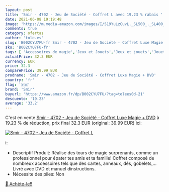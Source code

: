 ```yaml
---
layout: post
title: 'Smir - 4702 - Jeu de Société - Coffret L avec 19.23 % rabais '
date: 2021-06-08 19:19:48
image: 'https://m.media-amazon.com/images/I/519YuLzCuvL._SL500_._SL400_.jpg'
comments: true
category: ofertas
author: 'tole.es'
slug: 'B002CYU7FU-fr Smir - 4702 - Jeu de Société - Coffret Luxe Magie + DVD'
sku: 'B002CYU7FU-fr'
tags: [ 'Accessoires de magie','Jeux et Jouets','Jeux et jouets','Jouets fantaisie et gadgets','Tours de magie','smir', ]
actualPrice: 32.3 EUR
currency: EUR
price: 32.3
comparePrice: 39.99 EUR
prodname: 'Smir - 4702 - Jeu de Société - Coffret Luxe Magie + DVD'
country: 'fr'
flag: '🇫🇷'
brand: 'Smir'
buyurl: 'https://www.amazon.fr/dp/B002CYU7FU/?tag=tolees0d-21'
descuento: '19.23'
average: '33.2'
---
```


C'est en vente [Smir - 4702 - Jeu de Société - Coffret Luxe Magie + DVD](https://www.amazon.fr/dp/B002CYU7FU/?tag=tolees0d-21)  à  19.23 % de réduction, prix final  32.3 EUR (original: 39.99 EUR) ici:

[![Smir - 4702 - Jeu de Société - Coffret L](https://m.media-amazon.com/images/I/519YuLzCuvL._SL500_._SL400_.jpg)](https://www.amazon.fr/dp/B002CYU7FU/?tag=tolees0d-21)

ℹ️:

- Descriptif Produit: Réalise des tours de magie surprenants, comme un professionnel pour épater tes amis et ta famille! Coffret composé de nombreux accessoires tels que des cartes, anneaux, dés, gobelets,... Livré avec DVD et manuel dinstructions.
- Nécessite des piles: Non

[🛒 Achète-le!!](https://www.amazon.fr/dp/B002CYU7FU/?tag=tolees0d-21)

